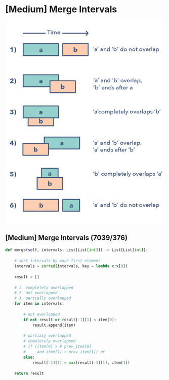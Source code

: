 # \[Medium\] Merge Intervals

![](../../.gitbook/assets/image%20%2886%29.png)

## \[Medium\] Merge Intervals         \(7039/376\)

```python
def merge(self, intervals: List[List[int]]) -> List[List[int]]:
    
    # sort intervals by each first element 
    intervals = sorted(intervals, key = lambda x:x[0])
    
    result = []
    
    # 1. completely overlapped 
    # 2. not overlapped
    # 3. partially overlapped
    for item in intervals:
        
        # not overlapped
        if not result or result[-1][1] < item[0]:
            result.append(item)
            
        # partialy overlapped
        # completely overlapped    
        # if (item[0] > # prev_item[0] 
        #     and item[1] > prev_item[1]) or
        else: 
            result[-1][1] = max(result[-1][1], item[1])           
    
    return result
```

